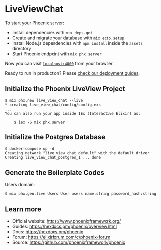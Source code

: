 # LiveViewChat

To start your Phoenix server:

  * Install dependencies with `mix deps.get`
  * Create and migrate your database with `mix ecto.setup`
  * Install Node.js dependencies with `npm install` inside the `assets` directory
  * Start Phoenix endpoint with `mix phx.server`

Now you can visit [`localhost:4000`](http://localhost:4000) from your browser.

Ready to run in production? Please [check our deployment guides](https://hexdocs.pm/phoenix/deployment.html).

## Initialize the Phoenix LiveView Project

```shell script
$ mix phx.new live_view_chat --live
* creating live_view_chat/config/config.exs
...
You can also run your app inside IEx (Interactive Elixir) as:

    $ iex -S mix phx.server
```

## Initialize the Postgres Database

```shell script
$ docker-compose up -d
Creating network "live_view_chat_default" with the default driver
Creating live_view_chat_postgres_1 ... done
```

## Generate the Boilerplate Codes

Users domain:

```shell script
$ mix phx.gen.live Users User users name:string password_hash:string
```

## Learn more

  * Official website: https://www.phoenixframework.org/
  * Guides: https://hexdocs.pm/phoenix/overview.html
  * Docs: https://hexdocs.pm/phoenix
  * Forum: https://elixirforum.com/c/phoenix-forum
  * Source: https://github.com/phoenixframework/phoenix
